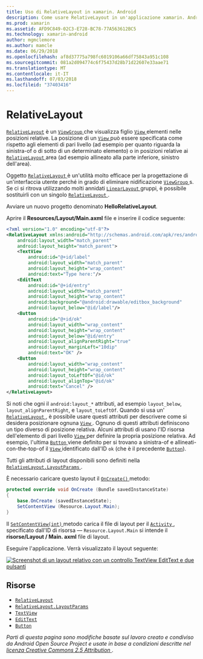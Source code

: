 ```yaml
---
title: Uso di RelativeLayout in xamarin. Android
description: Come usare RelativeLayout in un'applicazione xamarin. Android
ms.prod: xamarin
ms.assetid: AFD9C849-02C3-E728-BC78-77A563612BC5
ms.technology: xamarin-android
author: mgmclemore
ms.author: mamcle
ms.date: 06/29/2018
ms.openlocfilehash: af8d37775a798fc6019106a66df75843a951c108
ms.sourcegitcommit: 081a2d094774c6f75437d28b71d22607e33aae71
ms.translationtype: MT
ms.contentlocale: it-IT
ms.lasthandoff: 07/03/2018
ms.locfileid: "37403416"
---
```

# <a name="relativelayout"></a>RelativeLayout

[`RelativeLayout`](https://developer.xamarin.com/api/type/Android.Widget.RelativeLayout/) è un [ `ViewGroup` ](https://developer.xamarin.com/api/type/Android.Views.ViewGroup/) che visualizza figlio [ `View` ](https://developer.xamarin.com/api/type/Android.Views.View/) elementi nelle posizioni relative. La posizione di un [ `View` ](https://developer.xamarin.com/api/type/Android.Views.View/) può essere specificata come rispetto agli elementi di pari livello (ad esempio per quanto riguarda la sinistra-of o di sotto di un determinato elemento) o in posizioni relative ai [ `RelativeLayout` ](https://developer.xamarin.com/api/type/Android.Widget.RelativeLayout/) area (ad esempio allineato alla parte inferiore, sinistro dell'area).

Oggetto [ `RelativeLayout` ](https://developer.xamarin.com/api/type/Android.Widget.RelativeLayout/) è un'utilità molto efficace per la progettazione di un'interfaccia utente perché in grado di eliminare nidificazione [ `ViewGroup` ](https://developer.xamarin.com/api/type/Android.Views.ViewGroup/)s. Se ci si ritrova utilizzando molti annidati [ `LinearLayout` ](https://developer.xamarin.com/api/type/Android.Widget.LinearLayout/) gruppi, è possibile sostituirli con un singolo [ `RelativeLayout` ](https://developer.xamarin.com/api/type/Android.Widget.RelativeLayout/).

Avviare un nuovo progetto denominato **HelloRelativeLayout**.

Aprire il **Resources/Layout/Main.axml** file e inserire il codice seguente:

```xml
<?xml version="1.0" encoding="utf-8"?>
<RelativeLayout xmlns:android="http://schemas.android.com/apk/res/android"
    android:layout_width="match_parent"
    android:layout_height="match_parent">
    <TextView
        android:id="@+id/label"
        android:layout_width="match_parent"
        android:layout_height="wrap_content"
        android:text="Type here:"/>
    <EditText
        android:id="@+id/entry"
        android:layout_width="match_parent"
        android:layout_height="wrap_content"
        android:background="@android:drawable/editbox_background"
        android:layout_below="@id/label"/>
    <Button
        android:id="@+id/ok"
        android:layout_width="wrap_content"
        android:layout_height="wrap_content"
        android:layout_below="@id/entry"
        android:layout_alignParentRight="true"
        android:layout_marginLeft="10dip"
        android:text="OK" />
    <Button
        android:layout_width="wrap_content"
        android:layout_height="wrap_content"
        android:layout_toLeftOf="@id/ok"
        android:layout_alignTop="@id/ok"
        android:text="Cancel" />
</RelativeLayout>
```

Si noti che ogni il `android:layout_*` attributi, ad esempio `layout_below`, `layout_alignParentRight`, e `layout_toLeftOf`.
Quando si usa un' [ `RelativeLayout` ](https://developer.xamarin.com/api/type/Android.Widget.RelativeLayout/), è possibile usare questi attributi per descrivere come si desidera posizionare ognuna [ `View` ](https://developer.xamarin.com/api/type/Android.Views.View/). Ognuno di questi attributi definiscono un tipo diverso di posizione relativa. Alcuni attributi di usano l'ID risorsa dell'elemento di pari livello [ `View` ](https://developer.xamarin.com/api/type/Android.Views.View/) per definire la propria posizione relativa. Ad esempio, l'ultima [ `Button` ](https://developer.xamarin.com/api/type/Android.Widget.Button/) viene definito per si trovano a sinistra-of e allineati-con-the-top-of il [ `View` ](https://developer.xamarin.com/api/type/Android.Views.View/) identificato dall'ID `ok` (che è il precedente [`Button`](https://developer.xamarin.com/api/type/Android.Widget.Button/)).

Tutti gli attributi di layout disponibili sono definiti nella [ `RelativeLayout.LayoutParams` ](https://developer.xamarin.com/api/type/Android.Widget.RelativeLayout+LayoutParams/).

È necessario caricare questo layout il [ `OnCreate()` ](https://developer.xamarin.com/api/member/Android.App.Activity.OnCreate/p/Android.OS.Bundle/) metodo:

```csharp
protected override void OnCreate (Bundle savedInstanceState)
{
    base.OnCreate (savedInstanceState);
    SetContentView (Resource.Layout.Main);
}
```

Il [ `SetContentView(int)` ](https://developer.xamarin.com/api/member/Android.App.Activity.SetContentView/p/System.Int32/) metodo carica il file di layout per il [ `Activity` ](https://developer.xamarin.com/api/type/Android.App.Activity/), specificato dall'ID di risorsa &mdash; `Resource.Layout.Main` si intende il **risorse/Layout / Main. axml** file di layout.

Eseguire l'applicazione. Verrà visualizzato il layout seguente:

[![Screenshot di un layout relativo con un controllo TextView EditText e due pulsanti](relative-layout-images/helloviews2.png)](relative-layout-images/helloviews2.png#lightbox)


## <a name="resources"></a>Risorse

-   [`RelativeLayout`](https://developer.xamarin.com/api/type/Android.Widget.RelativeLayout/)
-   [`RelativeLayout.LayoutParams`](https://developer.xamarin.com/api/type/Android.Widget.RelativeLayout+LayoutParams/)
-   [`TextView`](https://developer.xamarin.com/api/type/Android.Widget.TextView/)
-   [`EditText`](https://developer.xamarin.com/api/type/Android.Widget.EditText/)
-   [`Button`](https://developer.xamarin.com/api/type/Android.Widget.Button/)


*Parti di questa pagina sono modifiche basate sul lavoro creato e condiviso da Android Open Source Project e usate in base a condizioni descritte nel*
[*licenza Creative Commons 2.5 Attribution* ](http://creativecommons.org/licenses/by/2.5/).
